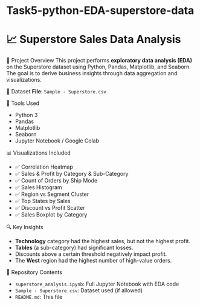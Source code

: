# Task5-python-EDA-superstore-data
# 📈 Superstore Sales Data Analysis

📝 Project Overview
This project performs **exploratory data analysis (EDA)** on the Superstore dataset using Python, Pandas, Matplotlib, and Seaborn. 
The goal is to derive business insights through data aggregation and visualizations.

📁 Dataset
**File**: `Sample - Superstore.csv`  

🧰 Tools Used
- Python 3
- Pandas
- Matplotlib
- Seaborn
- Jupyter Notebook / Google Colab

📊 Visualizations Included
- ✅ Correlation Heatmap
- ✅ Sales & Profit by Category & Sub-Category
- ✅ Count of Orders by Ship Mode
- ✅ Sales Histogram
- ✅ Region vs Segment Cluster
- ✅ Top States by Sales
- ✅ Discount vs Profit Scatter
- ✅ Sales Boxplot by Category

🔍 Key Insights
- **Technology** category had the highest sales, but not the highest profit.
- **Tables** (a sub-category) had significant losses.
- Discounts above a certain threshold negatively impact profit.
- The **West** region had the highest number of high-value orders.

📂 Repository Contents
- `superstore_analysis.ipynb`: Full Jupyter Notebook with EDA code
- `Sample - Superstore.csv`: Dataset used (if allowed)
- `README.md`: This file


